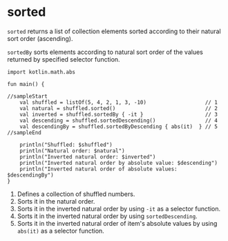 # sorted

`sorted` returns a list of collection elements sorted according to their natural sort order (ascending).

`sortedBy` sorts elements according to natural sort order of the values returned by specified selector function.

```run-kotlin
import kotlin.math.abs

fun main() {

//sampleStart
    val shuffled = listOf(5, 4, 2, 1, 3, -10)                   // 1
    val natural = shuffled.sorted()                             // 2
    val inverted = shuffled.sortedBy { -it }                    // 3
    val descending = shuffled.sortedDescending()                // 4
    val descendingBy = shuffled.sortedByDescending { abs(it)  } // 5
//sampleEnd

    println("Shuffled: $shuffled")
    println("Natural order: $natural")
    println("Inverted natural order: $inverted")
    println("Inverted natural order by absolute value: $descending")
    println("Inverted natural order of absolute values: $descendingBy")
}
```

1. Defines a collection of shuffled numbers.
2. Sorts it in the natural order.
3. Sorts it in the inverted natural order by using `-it` as a selector function.
4. Sorts it in the inverted natural order by using `sortedDescending`.
5. Sorts it in the inverted natural order of item's absolute values by using `abs(it)` as a selector function.
